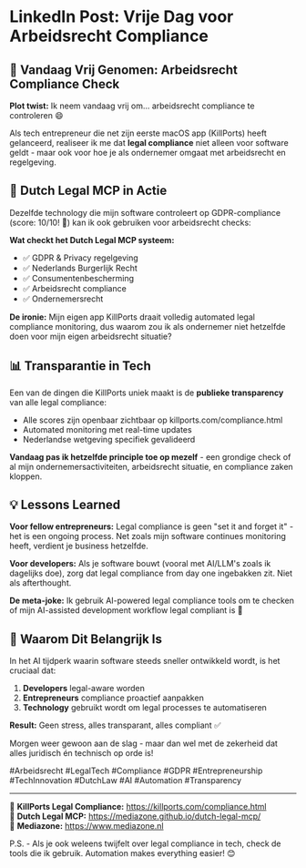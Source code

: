 # LinkedIn Post: Vrije Dag voor Arbeidsrecht Compliance

## 📅 Vandaag Vrij Genomen: Arbeidsrecht Compliance Check

**Plot twist:** Ik neem vandaag vrij om... arbeidsrecht compliance te controleren 😄

Als tech entrepreneur die net zijn eerste macOS app (KillPorts) heeft gelanceerd, realiseer ik me dat **legal compliance** niet alleen voor software geldt - maar ook voor hoe je als ondernemer omgaat met arbeidsrecht en regelgeving.

## 🤖 **Dutch Legal MCP in Actie**

Dezelfde technology die mijn software controleert op GDPR-compliance (score: 10/10! 🎉) kan ik ook gebruiken voor arbeidsrecht checks:

**Wat checkt het Dutch Legal MCP systeem:**
- ✅ GDPR & Privacy regelgeving
- ✅ Nederlands Burgerlijk Recht  
- ✅ Consumentenbescherming
- ✅ Arbeidsrecht compliance
- ✅ Ondernemersrecht

**De ironie:** Mijn eigen app KillPorts draait volledig automated legal compliance monitoring, dus waarom zou ik als ondernemer niet hetzelfde doen voor mijn eigen arbeidsrecht situatie?

## 📊 **Transparantie in Tech**

Een van de dingen die KillPorts uniek maakt is de **publieke transparency** van alle legal compliance:
- Alle scores zijn openbaar zichtbaar op killports.com/compliance.html
- Automated monitoring met real-time updates
- Nederlandse wetgeving specifiek gevalideerd

**Vandaag pas ik hetzelfde principle toe op mezelf** - een grondige check of al mijn ondernemersactiviteiten, arbeidsrecht situatie, en compliance zaken kloppen.

## 💡 **Lessons Learned**

**Voor fellow entrepreneurs:** Legal compliance is geen "set it and forget it" - het is een ongoing process. Net zoals mijn software continues monitoring heeft, verdient je business hetzelfde.

**Voor developers:** Als je software bouwt (vooral met AI/LLM's zoals ik dagelijks doe), zorg dat legal compliance from day one ingebakken zit. Niet als afterthought.

**De meta-joke:** Ik gebruik AI-powered legal compliance tools om te checken of mijn AI-assisted development workflow legal compliant is 🤯

## 🎯 **Waarom Dit Belangrijk Is**

In het AI tijdperk waarin software steeds sneller ontwikkeld wordt, is het cruciaal dat:
1. **Developers** legal-aware worden
2. **Entrepreneurs** compliance proactief aanpakken  
3. **Technology** gebruikt wordt om legal processes te automatiseren

**Result:** Geen stress, alles transparant, alles compliant ✅

Morgen weer gewoon aan de slag - maar dan wel met de zekerheid dat alles juridisch én technisch op orde is!

#Arbeidsrecht #LegalTech #Compliance #GDPR #Entrepreneurship #TechInnovation #DutchLaw #AI #Automation #Transparency

---

🔗 **KillPorts Legal Compliance:** https://killports.com/compliance.html  
🤖 **Dutch Legal MCP:** https://mediazone.github.io/dutch-legal-mcp/  
💼 **Mediazone:** https://www.mediazone.nl

P.S. - Als je ook weleens twijfelt over legal compliance in tech, check de tools die ik gebruik. Automation makes everything easier! 😊